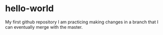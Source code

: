 # hello-world
My first github repository
I am practicing making changes in a branch that I can eventually merge with the master.
